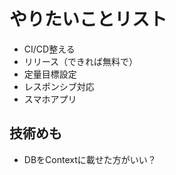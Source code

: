 # やりたいことリスト

- CI/CD整える
- リリース（できれば無料で）
- 定量目標設定
- レスポンシブ対応
- スマホアプリ

## 技術めも

- DBをContextに載せた方がいい？
